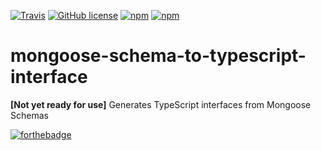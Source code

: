 [![Travis](https://img.shields.io/travis/JamesHenry/mongoose-schema-to-typescript-interface.svg?style=flat-square)](https://travis-ci.org/JamesHenry/mongoose-schema-to-typescript-interface)
[![GitHub license](https://img.shields.io/github/license/JamesHenry/mongoose-schema-to-typescript-interface.svg?style=flat-square)](https://github.com/JamesHenry/mongoose-schema-to-typescript-interface/blob/master/LICENSE) [![npm](https://img.shields.io/npm/v/mongoose-schema-to-typescript-interface.svg?style=flat-square)](https://www.npmjs.com/package/mongoose-schema-to-typescript-interface) [![npm](https://img.shields.io/npm/dt/mongoose-schema-to-typescript-interface.svg?style=flat-square)](https://www.npmjs.com/package/mongoose-schema-to-typescript-interface)

# mongoose-schema-to-typescript-interface
**[Not yet ready for use]** Generates TypeScript interfaces from Mongoose Schemas

[![forthebadge](http://forthebadge.com/images/badges/built-with-love.svg)](http://forthebadge.com)
